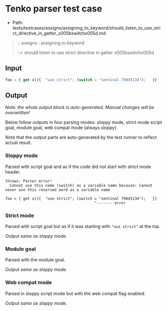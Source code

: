 # Tenko parser test case

- Path: tests/testcases/assigns/assigning_to_keyword/should_listen_to_use_strict_directive_in_getter_x005bswitchx005d.md

> :: assigns : assigning to keyword
>
> ::> should listen to use strict directive in getter x005bswitchx005d

## Input

`````js
foo = { get x(){  "use strict"; (switch = "sentinal 79845134");   }}
`````

## Output

_Note: the whole output block is auto-generated. Manual changes will be overwritten!_

Below follow outputs in four parsing modes: sloppy mode, strict mode script goal, module goal, web compat mode (always sloppy).

Note that the output parts are auto-generated by the test runner to reflect actual result.

### Sloppy mode

Parsed with script goal and as if the code did not start with strict mode header.

`````
throws: Parser error!
  Cannot use this name (switch) as a variable name because: Cannot never use this reserved word as a variable name

foo = { get x(){  "use strict"; (switch = "sentinal 79845134");   }}
                                        ^------- error
`````

### Strict mode

Parsed with script goal but as if it was starting with `"use strict"` at the top.

_Output same as sloppy mode._

### Module goal

Parsed with the module goal.

_Output same as sloppy mode._

### Web compat mode

Parsed in sloppy script mode but with the web compat flag enabled.

_Output same as sloppy mode._
